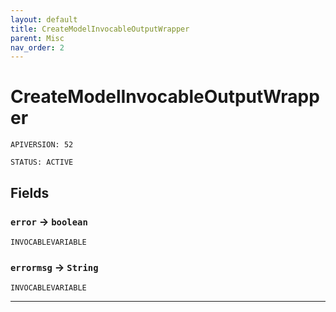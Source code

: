 ```yaml
---
layout: default
title: CreateModelInvocableOutputWrapper
parent: Misc
nav_order: 2
---
```


# CreateModelInvocableOutputWrapper

`APIVERSION: 52`

`STATUS: ACTIVE`

## Fields

### `error` → `boolean`

`INVOCABLEVARIABLE`

### `errormsg` → `String`

`INVOCABLEVARIABLE`

---
